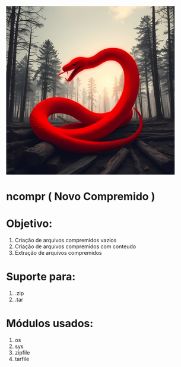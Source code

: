 <img src="img.png" alt='imagem de capa' style="width:90%; height: 80%;">

# ncompr ( Novo Compremido )

# Objetivo:
1. Criação de arquivos compremidos vazios
2. Criação de arquivos compremidos com conteudo
3. Extração de arquivos compremidos

# Suporte para:
1. .zip
2. .tar

# Módulos usados:
1. os
2. sys
3. zipfile
4. tarfile
